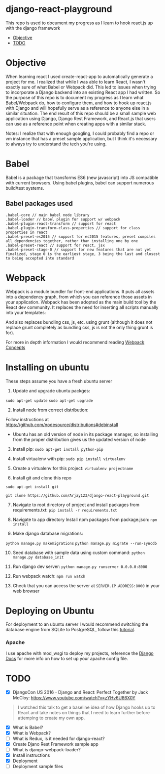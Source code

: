 # django-react-playground
This repo is used to document my progress as I learn to hook react.js up with the django framework

- [Objective](#objective)
- [TODO](#todo)

# Objective
When learning react I used create-react-app to automatically generate a project for me. I realized that while I was able to learn React, I wasn't exactly sure of what Babel or Webpack did. This led to issues when trying to incorporate a Django backend into an existing React app I had written. So the purpose of this repo is to document my progress as I learn what Babel/Webpack do, how to configure them, and how to hook up react.js with Django and will hopefully serve as a reference to anyone else in a similar situation. The end result of this repo should be a small sample web application using Django, Django Rest Framework, and React.js that users can use as a reference point when creating apps with a similar stack.

Notes: I realize that with enough googling, I could probably find a repo or vm instance that has a preset sample application, but I think it's necessary to always try to understand the tech you're using.


# Babel

Babel is a package that transforms ES6 (new javascript) into JS compatible with current browsers. Using babel plugins, babel can support numerous build/test systems.

## Babel packages used

    .babel-core // main babel node library
    .babel-loader // babel plugin for support w/ webpack
    .babel-plugin-react-transform // support for react
    .babel-plugin-transform-class-properties // support for class properties in react
    .babel-preset-es2015 // support for es2015 features, preset compiles all dependencies together, rather than installing one by one
    .babel-preset-react // support for react, jsx
    .babel-preset-stage-0 // support for new features that are not yet finalized, stage 0 is the earliest stage, 3 being the last and closest to being accepted into standard


# Webpack

Webpack is a module bundler for front-end applications. It puts all assets into a dependency graph, from which you can reference those assets in your application. Webpack has been adopted as the main build tool by the React dev community. It replaces the need for inserting all scripts manually into your templates:

And also replaces bundling css, js, etc. using grunt (although it does not replace grunt completely as bundling css, js is not the only thing grunt is for).

For more in depth information I would recommend reading [Webpack Concepts](https://webpack.js.org/concepts/)

# Installing on ubuntu
These steps assume you have a fresh ubuntu server

1. Update and upgrade ubuntu packges:

 `sudo apt-get update`
 `sudo apt-get upgrade`

2. Install node from correct distribution: 

  Follow instructions at https://github.com/nodesource/distributions#debinstall

 - Ubuntu has an old version of node in its package manager, so installing from the proper distribution gives us the updated version of node

3. Install pip:
 `sudo apt-get install python-pip`

4. Install virtualenv with pip:
 `sudo pip install virtualenv`

5. Create a virtualenv for this project:
 `virtualenv projectname`

6. Install git and clone this repo

 `sudo apt-get install git`

 `git clone https://github.com/Arjay123/django-react-playground.git`

7. Navigate to root directory of project and install packages from requirements.txt:
 `pip install -r requirements.txt`

8. Navigate to app directory Install npm packages from package.json: 
`npm install`

9. Make django database migrations: 

 `python manage.py makemigrations`
`python manage.py migrate --run-syncdb`

10. Seed database with sample data using custom command:
`python manage.py database_init`

11. Run django dev server: 
`python manage.py runserver 0.0.0.0:8000`

12. Run webpack watch: 
`npm run watch`

13. Check that you can access the server at `SERVER.IP.ADDRESS:8000` in your web browser

# Deploying on Ubuntu

For deployment to an ubuntu server I would recommend switching the database engine from SQLite to PostgreSQL, follow this [tutorial]( https://www.digitalocean.com/community/tutorials/how-to-use-postgresql-with-your-django-application-on-ubuntu-14-04).

### Apache

I use apache with mod_wsgi to deploy my projects, reference the [Django Docs](https://docs.djangoproject.com/en/1.11/howto/deployment/wsgi/modwsgi/) for more info on how to set up your apache config file.

# TODO
- [x] DjangoCon US 2016 - Django and React: Perfect Together by Jack McCloy: https://www.youtube.com/watch?v=zYHv6U86X0Y

> I watched this talk to get a baseline idea of how Django hooks up to React and take notes on things that I need to learn further before attemping to create my own app.

- [x] What is Babel?
- [x] What is Webpack?
- [ ] What is Redux, is it needed for django-react?
- [x] Create Djano Rest Framework sample app
- [ ] What is django-webpack-loader?
- [x] Install instructions
- [x] Deployment
- [ ] Deployment sample files
